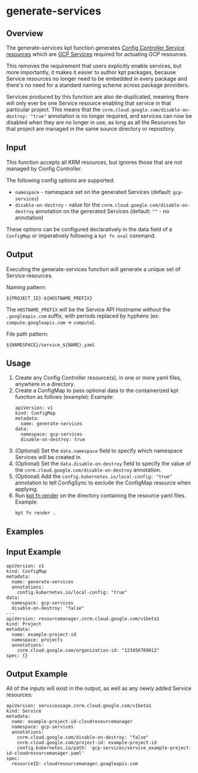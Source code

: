 # generate-services

## Overview

<!--mdtogo:Short-->

The generate-services kpt function generates [Config Controller Service resources](https://cloud.google.com/config-connector/docs/reference/resource-docs/serviceusage/service) which are [GCP Services](https://cloud.google.com/service-usage/docs) required for actuating GCP resources.

<!--mdtogo-->

This removes the requirement that users explicitly enable services, but more importantly, it makes it easier to author kpt packages, because Service resources no longer need to be embedded in every package and there's no need for a standard naming scheme across package providers.

Services produced by this function are also de-duplicated, meaning there will only ever be one Service resource enabling that service in that particular project. This means that the `cnrm.cloud.google.com/disable-on-destroy: "true"` annotation is no longer required, and services can now be disabled when they are no longer in use, as long as all the Resources for that project are managed in the same source directory or repository.

## Input

This function accepts all KRM resources, but ignores those that are not managed by Config Controller.

The following config options are supported:
- `namespace` - namespace set on the generated Services (default: `gcp-services`)
- `disable-on-destroy` - value for the `cnrm.cloud.google.com/disable-on-destroy` annotation on the generated Services (default: `""` - no annotation)

These options can be configured declaratively in the data field of a `ConfigMap` or imperatively following a `kpt fn eval` command.

## Output

Executing the generate-services function will generate a unique set of Service resources.

Naming pattern:

```
${PROJECT_ID}-${HOSTNAME_PREFIX}
```

The `HOSTNAME_PREFIX` will be the Service API Hostname without the `.googleapis.com` suffix, with periods replaced by hyphens (ex: `compute.googleapis.com` -> `compute`).

File path pattern:

```
${NAMESPACE}/service_${NAME}.yaml
```

<!--mdtogo:Long-->

## Usage

1. Create any Config Controller resource(s), in one or more yaml files, anywhere in a directory.
2. Create a ConfigMap to pass optional data to the containerized kpt function as follows (example):
    Example:
    ```
    apiVersion: v1
    kind: ConfigMap
    metadata:
      name: generate-services
    data:
      namespace: gcp-services
      disable-on-destroy: true
    ```
3. (Optional) Set the `data.namespace` field to specify which namespace Services will be created in.
4. (Optional) Set the `data.disable-on-destroy` field to specify the value of the `cnrm.cloud.google.com/disable-on-destroy` annotation.
5. (Optional) Add the `config.kubernetes.io/local-config: "true"` annotation to tell ConfigSync to exclude the ConfigMap resource when applying.
6. Run [kpt fn render](https://kpt.dev/book/04-using-functions/01-declarative-function-execution) on the directory containing the resource yaml files.
    Example:
    ```
    kpt fn render .
    ```

<!--mdtogo-->

## Examples

<!--mdtogo:Examples-->

## Input Example

```
apiVersion: v1
kind: ConfigMap
metadata:
  name: generate-services
  annotations:
    config.kubernetes.io/local-config: "true"
data:
  namespace: gcp-services
  disable-on-destroy: "false"
---
apiVersion: resourcemanager.cnrm.cloud.google.com/v1beta1
kind: Project
metadata:
  name: example-project-id
  namespace: projects
  annotations:
    cnrm.cloud.google.com/organization-id: "123456789012"
spec: {}
```

## Output Example

All of the inputs will exist in the output, as well as any newly added Service resources:

```
apiVersion: serviceusage.cnrm.cloud.google.com/v1beta1
kind: Service
metadata:
  name: example-project-id-cloudresourcemanager
  namespace: gcp-services
  annotations:
    cnrm.cloud.google.com/disable-on-destroy: "false"
    cnrm.cloud.google.com/project-id: example-project-id
    config.kubernetes.io/path: 'gcp-services/service_example-project-id-cloudresourcemanager.yaml'
spec:
  resourceID: cloudresourcemanager.googleapis.com
```

<!--mdtogo-->
